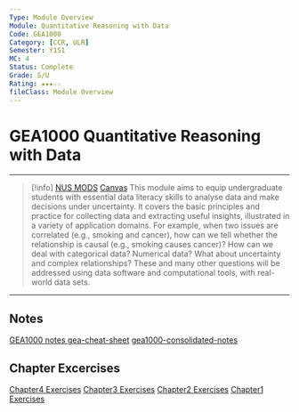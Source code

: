```yaml
---
Type: Module Overview
Module: Quantitative Reasoning with Data
Code: GEA1000
Category: [CCR, ULR]
Semester: Y1S1
MC: 4
Status: Complete
Grade: S/U
Rating: ★★★☆☆
fileClass: Module Overview
---
```

# GEA1000 Quantitative Reasoning with Data
---

>[!info] [NUS MODS](https://nusmods.com/modules/GEA1000/quantitative-reasoning-with-data) [Canvas](https://canvas.nus.edu.sg/courses/23996/modules)
This module aims to equip undergraduate students with essential data literacy skills to analyse data and make decisions under uncertainty. It covers the basic principles and practice for collecting data and extracting useful insights, illustrated in a variety of application domains. For example, when two issues are correlated (e.g., smoking and cancer), how can we tell whether the relationship is causal (e.g., smoking causes cancer)? How can we deal with categorical data? Numerical data? What about uncertainty and complex relationships? These and many other questions will be addressed using data software and computational tools, with real-world data sets.

---

##  Notes

[GEA1000 notes ](Notes/GEA1000%20notes%20.pdf)
[gea-cheat-sheet](Notes/gea-cheat-sheet.pdf)
[gea1000-consolidated-notes](Notes/gea1000-consolidated-notes.pdf)

## Chapter Excercises

[Chapter4 Exercises](Notes/Chapter4%20Exercises.pdf)
[Chapter3 Exercises](Notes/Chapter3%20Exercises.pdf)
[Chapter2 Exercises](Notes/Chapter2%20Exercises.pdf)
[Chapter1 Exercises](Notes/Chapter1%20Exercises.pdf)

